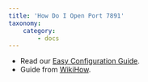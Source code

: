 ```yaml
---
title: 'How Do I Open Port 7891'
taxonomy:
    category:
        - docs
---
```


* Read our [Easy Configuration Guide](https://blog.nem.io/easy-configuration-guide-opening-port-7890/).
* Guide from [WikiHow](http://www.wikihow.com/Open-Ports).


